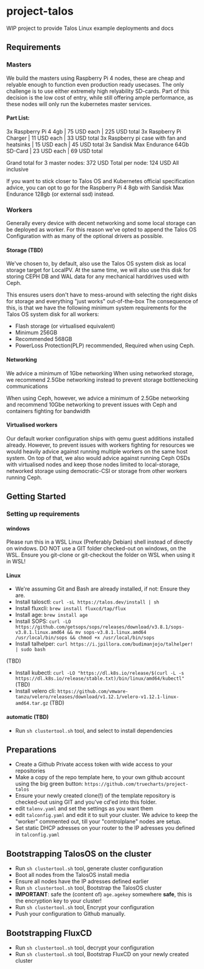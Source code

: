 # project-talos
WIP project to provide Talos Linux example deployments and docs

## Requirements

### Masters

We build the masters using Raspberry Pi 4 nodes, these are cheap and relyable enough to function even production ready usecases.
The only challenge is to use either extremely high relyability SD-cards.
Part of this decision is the low cost of entry, while still offering ample performance, as these nodes will only run the kubernetes master services.

#### Part List:

3x Raspberry Pi 4 4gb | 75 USD each | 225 USD total
3x Raspberry Pi Charger | 11 USD each | 33 USD total
3x Raspberry pi case with fan and heatsinks | 15 USD each | 45 USD total
3x Sandisk Max Endurance 64Gb SD-Card | 23 USD each | 69 USD total

Grand total for 3 master nodes: 372 USD
Total per node: 124 USD All inclusive

If you want to stick closer to Talos OS and Kubernetes official specification advice, you can opt to go for the Raspberry Pi 4 8gb with Sandisk Max Endurance 128gb (or external ssd) instead.

### Workers

Generally every device with decent networking and some local storage can be deployed as worker. For this reason we've opted to append the Talos OS Configuration with as many of the optional drivers as possible.

#### Storage (TBD)

We've chosen to, by default, also use the Talos OS system disk as local storage target for LocalPV.
At the same time, we will also use this disk for storing CEPH DB and WAL data for any mechanical harddrives used with Ceph.

This ensures users don't have to mess-around with selecting the right disks for storage and everything "just works" out-of-the-box
The consequence of this, is that we have the following minimum system requirements for the Talos OS system disk for all workers:

- Flash storage (or virtualised equivalent)
- Minimum 256GB
- Recommended 568GB
- PowerLoss Protection(PLP) recommended, Required when using Ceph.

#### Networking

We advice a minimum of 1Gbe networking
When using networked storage, we recommend 2.5Gbe networking instead to prevent storage bottlenecking communications

When using Ceph, however, we advice a minimum of 2.5Gbe networking and recommend 10Gbe networking to prevent issues with Ceph and containers fighting for bandwidth


#### Virtualised workers

Our default worker configuration ships with qemu guest additions installed already.
However, to prevent issues with workers fighting for resources we would heavily advice against running multiple workers on the same host system.
On top of that, we also would advice against running Ceph OSDs with virtualised nodes and keep those nodes limited to local-storage, networked storage using democratic-CSI or storage from other workers running Ceph.


## Getting Started

### Setting up requirements

#### windows

Please run this in a WSL Linux (Preferably Debian) shell instead of directly on windows.
DO NOT use a GIT folder checked-out on windows, on the WSL. Ensure you git-clone or git-checkout the folder on WSL when using it in WSL!

#### Linux

- We're assuming Git and Bash are already installed, if not: Ensure they are.
- Install talosctl: `curl -sL https://talos.dev/install | sh`
- Install fluxcli: `brew install fluxcd/tap/flux`
- Install age: `brew install age`
- Install SOPS: `curl -LO https://github.com/getsops/sops/releases/download/v3.8.1/sops-v3.8.1.linux.amd64 && mv sops-v3.8.1.linux.amd64 /usr/local/bin/sops && chmod +x /usr/local/bin/sops`
- Install talhelper: `curl https://i.jpillora.com/budimanjojo/talhelper! | sudo bash`

(TBD)
- Install kubectl: `curl -LO "https://dl.k8s.io/release/$(curl -L -s https://dl.k8s.io/release/stable.txt)/bin/linux/amd64/kubectl"` (TBD)
- Install velero cli: `https://github.com/vmware-tanzu/velero/releases/download/v1.12.1/velero-v1.12.1-linux-amd64.tar.gz` (TBD)

#### automatic (TBD)

- Run `sh clustertool.sh` tool, and select to install dependencies

## Preparations

- Create a Github Private access token with wide access to your repositories
- Make a copy of the repo template here, to your own github account using the big green button: `https://github.com/truecharts/project-talos`
- Ensure your newly created clone(!) of the template repository is checked-out using GIT and you've cd'ed into this folder.
- edit `talenv.yaml` and set the settings as you want them
- edit `talconfig.yaml` and edit it to suit your cluster. We advice to keep the "worker" commented out, till your "controlplane" nodes are setup.
- Set static DHCP adresses on your router to the IP adresses you defined in `talconfig.yaml`


## Bootstrapping TalosOS on the cluster

- Run `sh clustertool.sh` tool, generate cluster configuration
- Boot all nodes from the TalosOS install media
- Ensure all nodes have the IP adresses defined earlier
- Run `sh clustertool.sh` tool, Bootstrap the TalosOS cluster
- **IMPORTANT**: safe the (content of) `age.agekey` somewhere **safe**, this is the encryption key to your cluster!
- Run `sh clustertool.sh` tool, Encrypt your configuration
- Push your configuration to Github manually.

## Bootstrapping FluxCD
- Run `sh clustertool.sh` tool, decrypt your configuration
- Run `sh clustertool.sh` tool, Bootstrap FluxCD on your newly created cluster
